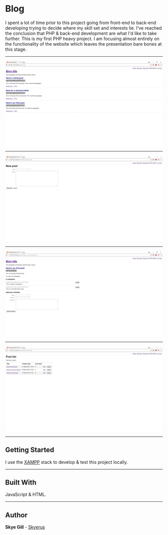 # Blog

I spent a lot of time prior to this project going from front-end to back-end developing trying to decide where my skill set and interests lie.
I've reached the conclusion that PHP & back-end development are what I'd like to take further. This is my first PHP heavy project.
I am focusing almost entirely on the functionality of the website which leaves the presentation bare bones at this stage.

---

![Blog](screenshots/blog_1.png "Home")

---

![Blog](screenshots/blog_2.png "New post")

---

![Blog](screenshots/blog_3.png "View post")

---

![Blog](screenshots/blog_4.png "Table of all posts")

---

## Getting Started

I use the [XAMPP](https://www.apachefriends.org/index.html) stack to develop & test this project locally.

---

## Built With

JavaScript & HTML.

---

## Author

**Skye Gill** - [Skyerus](https://github.com/Skyerus)
